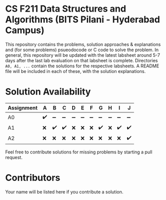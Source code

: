 # CS F211 Data Structures and Algorithms (BITS Pilani - Hyderabad Campus)
This repository contains the problems, solution approaches & explanations and (for some problems) psueodocode or C code to solve the problem. In general, this repository will be updated with the latest labsheet around 5-7 days after the last lab evaluation on that labsheet is complete. Directories `A0, A1, ...` contain the solutions for the respective labsheets. A README file will be included in each of these, with the solution explanations.

# Solution Availability

| Assignment   | A | B | C | D | E | F | G | H | I | J |
|--------------|-|-|-|-|-|-|-|-|-|-|
| A0 | :heavy_check_mark: | :heavy_minus_sign: | :heavy_minus_sign: | :heavy_minus_sign: | :heavy_minus_sign: | :heavy_minus_sign: | :heavy_minus_sign: | :heavy_minus_sign: | :heavy_minus_sign: | :heavy_minus_sign: |
| A1 | :x: | :heavy_check_mark: | :heavy_check_mark: | :x: | :x: | :x: | :heavy_check_mark: | :x: | :heavy_check_mark: | :heavy_check_mark: |
| A2 | :x: | :x: | :x: | :x: | :x: | :x: | :x: | :x: | :x: | :heavy_check_mark: |

Feel free to contribute solutions for missing problems by starting a pull request. 

# Contributors
Your name will be listed here if you contribute a solution.
